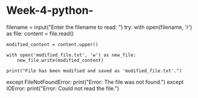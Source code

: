 # Week-4-python-


filename = input("Enter the filename to read: ")
try:
    with open(filename, 'r') as file:
        content = file.read()

   
    modified_content = content.upper()

    with open('modified_file.txt', 'w') as new_file:
        new_file.write(modified_content)

    print("File has been modified and saved as 'modified_file.txt'.")

except FileNotFoundError:
    print("Error: The file was not found.")
except IOError:
    print("Error: Could not read the file.")
